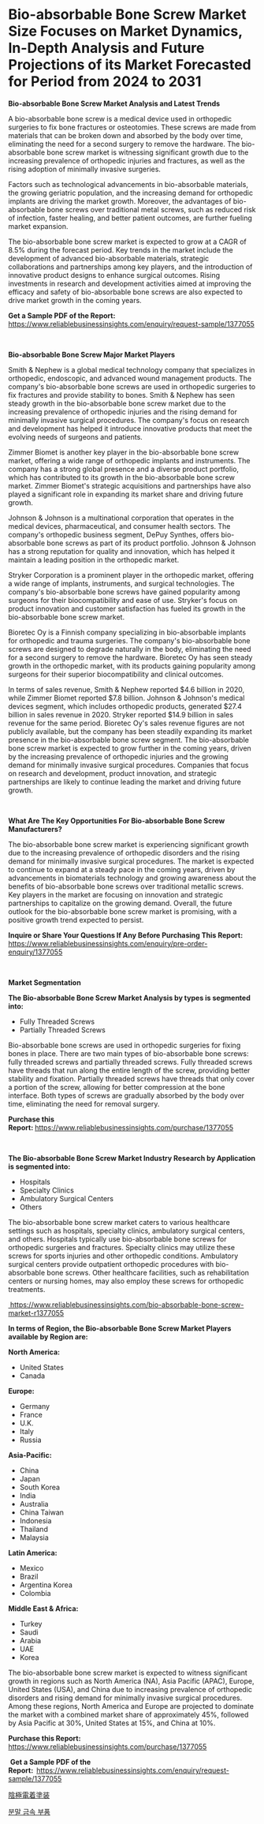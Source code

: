 <p><h1>Bio-absorbable Bone Screw Market Size Focuses on Market Dynamics, In-Depth Analysis and Future Projections of its Market Forecasted for Period from 2024 to 2031</h1></p><p><strong>Bio-absorbable Bone Screw Market Analysis and Latest Trends</strong></p>
<p><p>A bio-absorbable bone screw is a medical device used in orthopedic surgeries to fix bone fractures or osteotomies. These screws are made from materials that can be broken down and absorbed by the body over time, eliminating the need for a second surgery to remove the hardware. The bio-absorbable bone screw market is witnessing significant growth due to the increasing prevalence of orthopedic injuries and fractures, as well as the rising adoption of minimally invasive surgeries.</p><p>Factors such as technological advancements in bio-absorbable materials, the growing geriatric population, and the increasing demand for orthopedic implants are driving the market growth. Moreover, the advantages of bio-absorbable bone screws over traditional metal screws, such as reduced risk of infection, faster healing, and better patient outcomes, are further fueling market expansion.</p><p>The bio-absorbable bone screw market is expected to grow at a CAGR of 8.5% during the forecast period. Key trends in the market include the development of advanced bio-absorbable materials, strategic collaborations and partnerships among key players, and the introduction of innovative product designs to enhance surgical outcomes. Rising investments in research and development activities aimed at improving the efficacy and safety of bio-absorbable bone screws are also expected to drive market growth in the coming years.</p></p>
<p><strong>Get a Sample PDF of the Report:&nbsp;</strong> <a href="https://www.reliablebusinessinsights.com/enquiry/request-sample/1377055">https://www.reliablebusinessinsights.com/enquiry/request-sample/1377055</a></p>
<p>&nbsp;</p>
<p><strong>Bio-absorbable Bone Screw Major Market Players</strong></p>
<p><p>Smith & Nephew is a global medical technology company that specializes in orthopedic, endoscopic, and advanced wound management products. The company's bio-absorbable bone screws are used in orthopedic surgeries to fix fractures and provide stability to bones. Smith & Nephew has seen steady growth in the bio-absorbable bone screw market due to the increasing prevalence of orthopedic injuries and the rising demand for minimally invasive surgical procedures. The company's focus on research and development has helped it introduce innovative products that meet the evolving needs of surgeons and patients.</p><p>Zimmer Biomet is another key player in the bio-absorbable bone screw market, offering a wide range of orthopedic implants and instruments. The company has a strong global presence and a diverse product portfolio, which has contributed to its growth in the bio-absorbable bone screw market. Zimmer Biomet's strategic acquisitions and partnerships have also played a significant role in expanding its market share and driving future growth.</p><p>Johnson & Johnson is a multinational corporation that operates in the medical devices, pharmaceutical, and consumer health sectors. The company's orthopedic business segment, DePuy Synthes, offers bio-absorbable bone screws as part of its product portfolio. Johnson & Johnson has a strong reputation for quality and innovation, which has helped it maintain a leading position in the orthopedic market.</p><p>Stryker Corporation is a prominent player in the orthopedic market, offering a wide range of implants, instruments, and surgical technologies. The company's bio-absorbable bone screws have gained popularity among surgeons for their biocompatibility and ease of use. Stryker's focus on product innovation and customer satisfaction has fueled its growth in the bio-absorbable bone screw market.</p><p>Bioretec Oy is a Finnish company specializing in bio-absorbable implants for orthopedic and trauma surgeries. The company's bio-absorbable bone screws are designed to degrade naturally in the body, eliminating the need for a second surgery to remove the hardware. Bioretec Oy has seen steady growth in the orthopedic market, with its products gaining popularity among surgeons for their superior biocompatibility and clinical outcomes.</p><p>In terms of sales revenue, Smith & Nephew reported $4.6 billion in 2020, while Zimmer Biomet reported $7.8 billion. Johnson & Johnson's medical devices segment, which includes orthopedic products, generated $27.4 billion in sales revenue in 2020. Stryker reported $14.9 billion in sales revenue for the same period. Bioretec Oy's sales revenue figures are not publicly available, but the company has been steadily expanding its market presence in the bio-absorbable bone screw segment. The bio-absorbable bone screw market is expected to grow further in the coming years, driven by the increasing prevalence of orthopedic injuries and the growing demand for minimally invasive surgical procedures. Companies that focus on research and development, product innovation, and strategic partnerships are likely to continue leading the market and driving future growth.</p></p>
<p>&nbsp;</p>
<p><strong>What Are The Key Opportunities For Bio-absorbable Bone Screw Manufacturers?</strong></p>
<p><p>The bio-absorbable bone screw market is experiencing significant growth due to the increasing prevalence of orthopedic disorders and the rising demand for minimally invasive surgical procedures. The market is expected to continue to expand at a steady pace in the coming years, driven by advancements in biomaterials technology and growing awareness about the benefits of bio-absorbable bone screws over traditional metallic screws. Key players in the market are focusing on innovation and strategic partnerships to capitalize on the growing demand. Overall, the future outlook for the bio-absorbable bone screw market is promising, with a positive growth trend expected to persist.</p></p>
<p><strong>Inquire or Share Your Questions If Any Before Purchasing This Report:</strong> <a href="https://www.reliablebusinessinsights.com/enquiry/pre-order-enquiry/1377055">https://www.reliablebusinessinsights.com/enquiry/pre-order-enquiry/1377055</a></p>
<p>&nbsp;</p>
<p><strong>Market Segmentation</strong></p>
<p><strong>The Bio-absorbable Bone Screw Market Analysis by types is segmented into:</strong></p>
<p><ul><li>Fully Threaded Screws</li><li>Partially Threaded Screws</li></ul></p>
<p><p>Bio-absorbable bone screws are used in orthopedic surgeries for fixing bones in place. There are two main types of bio-absorbable bone screws: fully threaded screws and partially threaded screws. Fully threaded screws have threads that run along the entire length of the screw, providing better stability and fixation. Partially threaded screws have threads that only cover a portion of the screw, allowing for better compression at the bone interface. Both types of screws are gradually absorbed by the body over time, eliminating the need for removal surgery.</p></p>
<p><strong>Purchase this Report:&nbsp;</strong><a href="https://www.reliablebusinessinsights.com/purchase/1377055">https://www.reliablebusinessinsights.com/purchase/1377055</a></p>
<p>&nbsp;</p>
<p><strong>The Bio-absorbable Bone Screw Market Industry Research by Application is segmented into:</strong></p>
<p><ul><li>Hospitals</li><li>Specialty Clinics</li><li>Ambulatory Surgical Centers</li><li>Others</li></ul></p>
<p><p>The bio-absorbable bone screw market caters to various healthcare settings such as hospitals, specialty clinics, ambulatory surgical centers, and others. Hospitals typically use bio-absorbable bone screws for orthopedic surgeries and fractures. Specialty clinics may utilize these screws for sports injuries and other orthopedic conditions. Ambulatory surgical centers provide outpatient orthopedic procedures with bio-absorbable bone screws. Other healthcare facilities, such as rehabilitation centers or nursing homes, may also employ these screws for orthopedic treatments.</p></p>
<p><a href="https://www.reliablebusinessinsights.com/bio-absorbable-bone-screw-market-r1377055">&nbsp;https://www.reliablebusinessinsights.com/bio-absorbable-bone-screw-market-r1377055</a></p>
<p><strong>In terms of Region, the Bio-absorbable Bone Screw Market Players available by Region are:</strong></p>
<p>
    <p> <strong> North America: </strong>
        <ul>
            <li>United States</li>
            <li>Canada</li>
        </ul>
        </p> 
    <p> <strong> Europe: </strong>
        <ul>
            <li>Germany</li>
            <li>France</li>
            <li>U.K.</li>
            <li>Italy</li>
            <li>Russia</li>
        </ul>
        </p> 
    <p> <strong> Asia-Pacific: </strong>
        <ul>
            <li>China</li>
            <li>Japan</li>
            <li>South Korea</li>
            <li>India</li>
            <li>Australia</li>
            <li>China Taiwan</li>
            <li>Indonesia</li>
            <li>Thailand</li>
            <li>Malaysia</li>
        </ul>
        </p> 
    <p> <strong> Latin America: </strong>
        <ul>
            <li>Mexico</li>
            <li>Brazil</li>
            <li>Argentina Korea</li>
            <li>Colombia</li>
        </ul>
        </p> 
    <p> <strong> Middle East & Africa: </strong>
        <ul>
            <li>Turkey</li>
            <li>Saudi</li>
            <li>Arabia</li>
            <li>UAE</li>
            <li>Korea</li>
        </ul>
    </p>
    </p>
<p><p>The bio-absorbable bone screw market is expected to witness significant growth in regions such as North America (NA), Asia Pacific (APAC), Europe, United States (USA), and China due to increasing prevalence of orthopedic disorders and rising demand for minimally invasive surgical procedures. Among these regions, North America and Europe are projected to dominate the market with a combined market share of approximately 45%, followed by Asia Pacific at 30%, United States at 15%, and China at 10%.</p></p>
<p><strong>Purchase this Report: </strong><a href="https://www.reliablebusinessinsights.com/purchase/1377055">https://www.reliablebusinessinsights.com/purchase/1377055</a></p>
<p>&nbsp;<strong>Get a Sample PDF of the Report:&nbsp;&nbsp;</strong><a href="https://www.reliablebusinessinsights.com/enquiry/request-sample/1377055">https://www.reliablebusinessinsights.com/enquiry/request-sample/1377055</a></p>
<p><strong></strong></p>
<p><p><a href="https://github.com/mohamedbakry57/Market-Research-Report-List-5/blob/main/5955117185842.md">陰極電着塗装</a></p><p><a href="https://github.com/laholand/Market-Research-Report-List-5/blob/main/68184601191.md">분말 금속 부품</a></p></p>